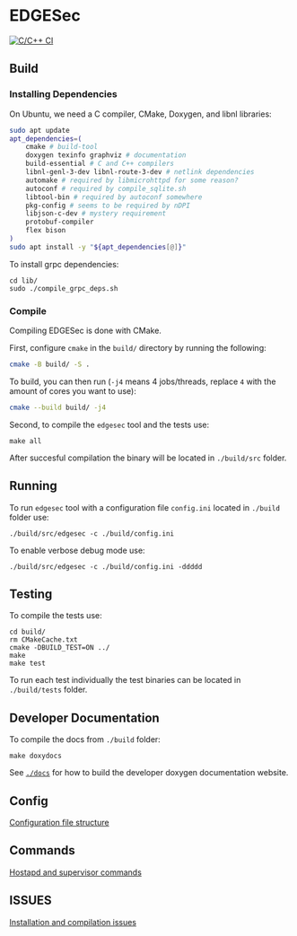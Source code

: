 # EDGESec
[![C/C++ CI](https://github.com/nqminds/EDGESec/workflows/C/C++%20CI/badge.svg?branch=main)](https://github.com/nqminds/EDGESec/actions?query=workflow%3A%22Github+Pages%22)

## Build
### Installing Dependencies

On Ubuntu, we need a C compiler, CMake, Doxygen, and libnl libraries:

```bash
sudo apt update
apt_dependencies=(
    cmake # build-tool
    doxygen texinfo graphviz # documentation
    build-essential # C and C++ compilers
    libnl-genl-3-dev libnl-route-3-dev # netlink dependencies
    automake # required by libmicrohttpd for some reason?
    autoconf # required by compile_sqlite.sh
    libtool-bin # required by autoconf somewhere
    pkg-config # seems to be required by nDPI
    libjson-c-dev # mystery requirement
    protobuf-compiler
    flex bison
)
sudo apt install -y "${apt_dependencies[@]}"
```

To install grpc dependencies:
```console
cd lib/
sudo ./compile_grpc_deps.sh
```

### Compile
Compiling EDGESec is done with CMake.

First, configure `cmake` in the `build/` directory by running the following:

```bash
cmake -B build/ -S .
```

To build, you can then run (`-j4` means 4 jobs/threads, replace `4` with the amount of cores you want to use):

```bash
cmake --build build/ -j4
```

Second, to compile the ```edgesec``` tool and the tests use:
```console
make all
```

After succesful compilation the binary will be located in ```./build/src``` folder.

## Running

To run ```edgesec``` tool with a configuration file ```config.ini``` located in ```./build``` folder use:
```console
./build/src/edgesec -c ./build/config.ini
```

To enable verbose debug mode use:
```console
./build/src/edgesec -c ./build/config.ini -ddddd
```

## Testing
To compile the tests use:
```console
cd build/
rm CMakeCache.txt
cmake -DBUILD_TEST=ON ../
make
make test
```

To run each test individually the test binaries can be located in ```./build/tests``` folder.

## Developer Documentation

To compile the docs from ```./build``` folder:
```console
make doxydocs
```

See [`./docs`](./docs) for how to build the developer doxygen documentation website.

## Config
[Configuration file structure](./docs/CONFIG.md)

## Commands
[Hostapd and supervisor commands](./docs/COMMANDS.md)

## ISSUES
[Installation and compilation issues](./docs/ISSUES.md)
